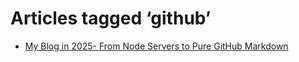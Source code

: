 # Articles tagged ‘github’

- [My Blog in 2025- From Node Servers to Pure GitHub Markdown](../articles/20250418%20My%20Blog%20in%202025-%20From%20Node%20Servers%20to%20Pure%20GitHub%20Markdown.md)
